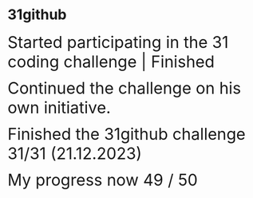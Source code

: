 # 31github

<span style="font-size: 2rem;"> Started participating in the 31 coding challenge | Finished</span>

<span style="font-size: 2rem;"> Continued the challenge on his own initiative.</span>

<span style="font-size: 2rem;">Finished the 31github challenge 31/31 (21.12.2023)</span>

<span style="font-size: 2rem;">My progress now 49 / 50</span>
